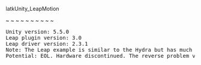 latkUnity_LeapMotion

~ ~ ~ ~ ~ ~ ~ ~ ~ ~
<pre>
Unity version: 5.5.0
Leap plugin version: 3.0
Leap driver version: 2.3.1
Note: The Leap example is similar to the Hydra but has much simpler controls.
Potential: EOL. Hardware discontinued. The reverse problem vs. Hydra, can capture fine details but not fast movement. Requires a clicker hacked into a stylus.
</pre>

